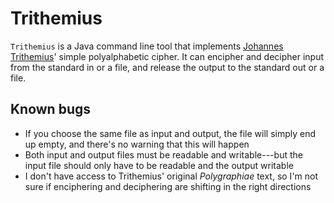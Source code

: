 # Trithemius
`Trithemius` is a Java command line tool that implements [Johannes Trithemius](http://en.wikipedia.org/wiki/Johannes_Trithemius)' simple polyalphabetic cipher. It can encipher and decipher input from the standard in or a file, and release the output to the standard out or a file.

## Known bugs
* If you choose the same file as input and output, the file will simply end up empty, and there's no warning that this will happen
* Both input and output files must be readable and writable---but the input file should only have to be readable and the output writable
* I don't have access to Trithemius' original _Polygraphiae_ text, so I'm not sure if enciphering and deciphering are shifting in the right directions
